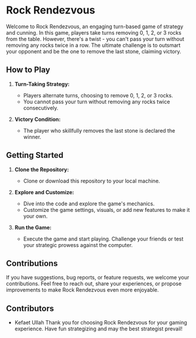 # Rock Rendezvous

Welcome to Rock Rendezvous, an engaging turn-based game of strategy and cunning. In this game, players take turns removing 0, 1, 2, or 3 rocks from the table. However, there's a twist - you can't pass your turn without removing any rocks twice in a row. The ultimate challenge is to outsmart your opponent and be the one to remove the last stone, claiming victory.

## How to Play

1. **Turn-Taking Strategy:**
   - Players alternate turns, choosing to remove 0, 1, 2, or 3 rocks.
   - You cannot pass your turn without removing any rocks twice consecutively.

2. **Victory Condition:**
   - The player who skillfully removes the last stone is declared the winner.

## Getting Started

1. **Clone the Repository:**
   - Clone or download this repository to your local machine.

2. **Explore and Customize:**
   - Dive into the code and explore the game's mechanics.
   - Customize the game settings, visuals, or add new features to make it your own.

3. **Run the Game:**
   - Execute the game and start playing. Challenge your friends or test your strategic prowess against the computer.

## Contributions

If you have suggestions, bug reports, or feature requests, we welcome your contributions. Feel free to reach out, share your experiences, or propose improvements to make Rock Rendezvous even more enjoyable.

## Contributors

- Kefaet Ullah
Thank you for choosing Rock Rendezvous for your gaming experience. Have fun strategizing and may the best strategist prevail!
